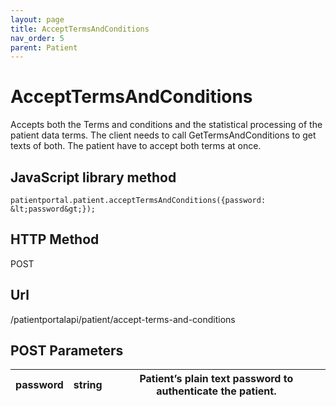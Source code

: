 ```yaml
---
layout: page
title: AcceptTermsAndConditions
nav_order: 5
parent: Patient
---
```


# AcceptTermsAndConditionsAccepts both the Terms and conditions and the statistical processing of the patient data terms. The client needs to call GetTermsAndConditions to get texts of both. The patient have to accept both terms at once.## JavaScript library method```patientportal.patient.acceptTermsAndConditions({password: &lt;password&gt;});```## HTTP MethodPOST## ****Url****/patientportalapi/patient/accept-terms-and-conditions## POST Parameters| password | string | Patient’s plain text password to authenticate the patient. || --- | --- | --- |
